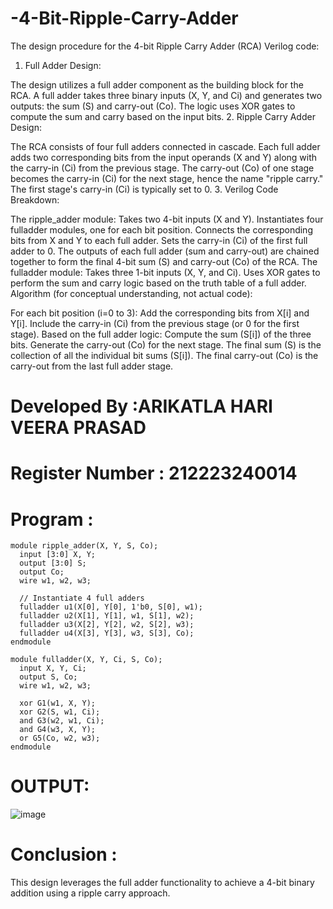 # -4-Bit-Ripple-Carry-Adder
The design procedure for the 4-bit Ripple Carry Adder (RCA) Verilog code:
1. Full Adder Design:

The design utilizes a full adder component as the building block for the RCA.
A full adder takes three binary inputs (X, Y, and Ci) and generates two outputs: the sum (S) and carry-out (Co).
The logic uses XOR gates to compute the sum and carry based on the input bits.
2. Ripple Carry Adder Design:

The RCA consists of four full adders connected in cascade.
Each full adder adds two corresponding bits from the input operands (X and Y) along with the carry-in (Ci) from the previous stage.
The carry-out (Co) of one stage becomes the carry-in (Ci) for the next stage, hence the name "ripple carry."
The first stage's carry-in (Ci) is typically set to 0.
3. Verilog Code Breakdown:

The ripple_adder module:
Takes two 4-bit inputs (X and Y).
Instantiates four fulladder modules, one for each bit position.
Connects the corresponding bits from X and Y to each full adder.
Sets the carry-in (Ci) of the first full adder to 0.
The outputs of each full adder (sum and carry-out) are chained together to form the final 4-bit sum (S) and carry-out (Co) of the RCA.
The fulladder module:
Takes three 1-bit inputs (X, Y, and Ci).
Uses XOR gates to perform the sum and carry logic based on the truth table of a full adder.
Algorithm (for conceptual understanding, not actual code):

For each bit position (i=0 to 3):
Add the corresponding bits from X[i] and Y[i].
Include the carry-in (Ci) from the previous stage (or 0 for the first stage).
Based on the full adder logic:
Compute the sum (S[i]) of the three bits.
Generate the carry-out (Co) for the next stage.
The final sum (S) is the collection of all the individual bit sums (S[i]).
The final carry-out (Co) is the carry-out from the last full adder stage.
# Developed By :ARIKATLA HARI VEERA PRASAD
# Register Number : 212223240014
# Program :
```
module ripple_adder(X, Y, S, Co);
  input [3:0] X, Y;
  output [3:0] S;
  output Co;
  wire w1, w2, w3;

  // Instantiate 4 full adders
  fulladder u1(X[0], Y[0], 1'b0, S[0], w1);
  fulladder u2(X[1], Y[1], w1, S[1], w2);
  fulladder u3(X[2], Y[2], w2, S[2], w3);
  fulladder u4(X[3], Y[3], w3, S[3], Co);
endmodule

module fulladder(X, Y, Ci, S, Co);
  input X, Y, Ci;
  output S, Co;
  wire w1, w2, w3;

  xor G1(w1, X, Y);
  xor G2(S, w1, Ci);
  and G3(w2, w1, Ci);
  and G4(w3, X, Y);
  or G5(Co, w2, w3);
endmodule
```
# OUTPUT:

![image](https://github.com/Hariveeraprasad-2006/-4-Bit-Ripple-Carry-Adder/assets/145049988/de63fa58-e05a-4755-a044-cb260065bbcf)
# Conclusion :
This design leverages the full adder functionality to achieve a 4-bit binary addition using a ripple carry approach.
